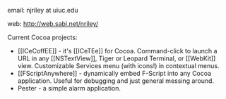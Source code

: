 


email: njriley at uiuc.edu

web: http://web.sabi.net/nriley/

Current Cocoa projects:


* [[ICeCoffEE]] - it's [[ICeTEe]] for Cocoa.  Command-click to launch a URL in any [[NSTextView]], Tiger or Leopard Terminal, or [[WebKit]] view.  Customizable Services menu (with icons!) in contextual menus.
* [[FScriptAnywhere]] - dynamically embed F-Script into any Cocoa application. Useful for debugging and just general messing around.
* Pester - a simple alarm application.